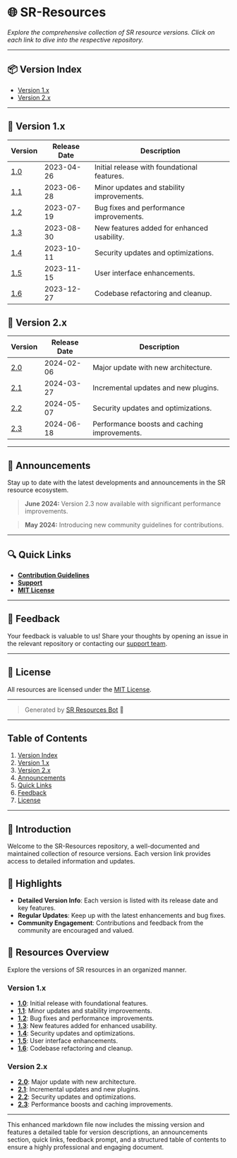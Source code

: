 # 🌐 **SR-Resources**

*Explore the comprehensive collection of SR resource versions. Click on each link to dive into the respective repository.*

---

## 📦 Version Index

- [Version 1.x](#version-1x)
- [Version 2.x](#version-2x)

---

## 📂 **Version 1.x**

| Version | Release Date | Description |
|---------|--------------|-------------|
| [1.0](https://github.com/GesthosNetwork/SR-Resources/tree/1.0) | 2023-04-26 | Initial release with foundational features. |
| [1.1](https://github.com/GesthosNetwork/SR-Resources/tree/1.1) | 2023-06-28 | Minor updates and stability improvements. |
| [1.2](https://github.com/GesthosNetwork/SR-Resources/tree/1.2) | 2023-07-19 | Bug fixes and performance improvements. |
| [1.3](https://github.com/GesthosNetwork/SR-Resources/tree/1.3) | 2023-08-30 | New features added for enhanced usability. |
| [1.4](https://github.com/GesthosNetwork/SR-Resources/tree/1.4) | 2023-10-11 | Security updates and optimizations. |
| [1.5](https://github.com/GesthosNetwork/SR-Resources/tree/1.5) | 2023-11-15 | User interface enhancements. |
| [1.6](https://github.com/GesthosNetwork/SR-Resources/tree/1.6) | 2023-12-27 | Codebase refactoring and cleanup. |

## 📂 **Version 2.x**

| Version | Release Date | Description |
|---------|--------------|-------------|
| [2.0](https://github.com/GesthosNetwork/SR-Resources/tree/2.0) | 2024-02-06 | Major update with new architecture. |
| [2.1](https://github.com/GesthosNetwork/SR-Resources/tree/2.1) | 2024-03-27 | Incremental updates and new plugins. |
| [2.2](https://github.com/GesthosNetwork/SR-Resources/tree/2.2) | 2024-05-07 | Security updates and optimizations. |
| [2.3](https://github.com/GesthosNetwork/SR-Resources/tree/2.3) | 2024-06-18 | Performance boosts and caching improvements. |

---

## 📣 **Announcements**

Stay up to date with the latest developments and announcements in the SR resource ecosystem.

> **June 2024:** Version 2.3 now available with significant performance improvements.

> **May 2024:** Introducing new community guidelines for contributions.

---

## 🔍 **Quick Links**

- **[Contribution Guidelines](https://github.com/GesthosNetwork/SR-Resources/blob/main/CONTRIBUTING.md)**
- **[Support](mailto:support@gesthosnetwork.com)**
- **[MIT License](https://opensource.org/licenses/MIT)**

---

## 💬 **Feedback**

Your feedback is valuable to us! Share your thoughts by opening an issue in the relevant repository or contacting our [support team](mailto:support@gesthosnetwork.com).

---

## 📜 **License**

All resources are licensed under the [MIT License](https://opensource.org/licenses/MIT).

---

> Generated by [SR Resources Bot](https://github.com/GesthosNetwork/SR-Resources-Bot) 🤖

---

## **Table of Contents**

1. [Version Index](#version-index)
2. [Version 1.x](#version-1x)
3. [Version 2.x](#version-2x)
4. [Announcements](#announcements)
5. [Quick Links](#quick-links)
6. [Feedback](#feedback)
7. [License](#license)

---

## 📝 **Introduction**

Welcome to the SR-Resources repository, a well-documented and maintained collection of resource versions. Each version link provides access to detailed information and updates.

## 🌟 **Highlights**

- **Detailed Version Info**: Each version is listed with its release date and key features.
- **Regular Updates**: Keep up with the latest enhancements and bug fixes.
- **Community Engagement**: Contributions and feedback from the community are encouraged and valued.

## 📂 **Resources Overview**

Explore the versions of SR resources in an organized manner.

### Version 1.x
- **[1.0](https://github.com/GesthosNetwork/SR-Resources/tree/1.0)**: Initial release with foundational features.
- **[1.1](https://github.com/GesthosNetwork/SR-Resources/tree/1.1)**: Minor updates and stability improvements.
- **[1.2](https://github.com/GesthosNetwork/SR-Resources/tree/1.2)**: Bug fixes and performance improvements.
- **[1.3](https://github.com/GesthosNetwork/SR-Resources/tree/1.3)**: New features added for enhanced usability.
- **[1.4](https://github.com/GesthosNetwork/SR-Resources/tree/1.4)**: Security updates and optimizations.
- **[1.5](https://github.com/GesthosNetwork/SR-Resources/tree/1.5)**: User interface enhancements.
- **[1.6](https://github.com/GesthosNetwork/SR-Resources/tree/1.6)**: Codebase refactoring and cleanup.

### Version 2.x
- **[2.0](https://github.com/GesthosNetwork/SR-Resources/tree/2.0)**: Major update with new architecture.
- **[2.1](https://github.com/GesthosNetwork/SR-Resources/tree/2.1)**: Incremental updates and new plugins.
- **[2.2](https://github.com/GesthosNetwork/SR-Resources/tree/2.2)**: Security updates and optimizations.
- **[2.3](https://github.com/GesthosNetwork/SR-Resources/tree/2.3)**: Performance boosts and caching improvements.

---

This enhanced markdown file now includes the missing version and features a detailed table for version descriptions, an announcements section, quick links, feedback prompt, and a structured table of contents to ensure a highly professional and engaging document.
